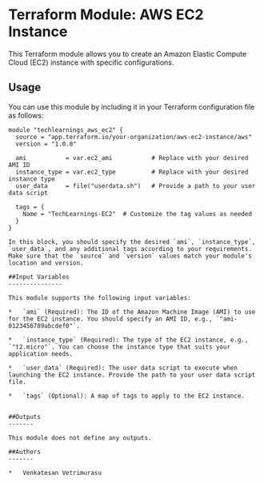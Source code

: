 # Terraform Module: AWS EC2 Instance

This Terraform module allows you to create an Amazon Elastic Compute Cloud (EC2) instance with specific configurations.

## Usage

You can use this module by including it in your Terraform configuration file as follows:

```hcl
module "techlearnings_aws_ec2" {
  source = "app.terraform.io/your-organization/aws-ec2-instance/aws"
  version = "1.0.0"

  ami           = var.ec2_ami           # Replace with your desired AMI ID
  instance_type = var.ec2_type          # Replace with your desired instance type
  user_data     = file("userdata.sh")   # Provide a path to your user data script

  tags = {
    Name = "TechLearnings-EC2"  # Customize the tag values as needed
  }
}   

In this block, you should specify the desired `ami`, `instance_type`, `user_data`, and any additional tags according to your requirements. Make sure that the `source` and `version` values match your module's location and version.  

##Input Variables
---------------

This module supports the following input variables:

*   `ami` (Required): The ID of the Amazon Machine Image (AMI) to use for the EC2 instance. You should specify an AMI ID, e.g., `"ami-0123456789abcdef0"`.
    
*   `instance_type` (Required): The type of the EC2 instance, e.g., `"t2.micro"`. You can choose the instance type that suits your application needs.
    
*   `user_data` (Required): The user data script to execute when launching the EC2 instance. Provide the path to your user data script file.
    
*   `tags` (Optional): A map of tags to apply to the EC2 instance.
    

##Outputs
-------

This module does not define any outputs.

##Authors
-------

*   Venkatesan Vetrimurasu
